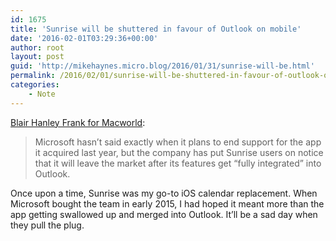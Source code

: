 ```yaml
---
id: 1675
title: 'Sunrise will be shuttered in favour of Outlook on mobile'
date: '2016-02-01T03:29:36+00:00'
author: root
layout: post
guid: 'http://mikehaynes.micro.blog/2016/01/31/sunrise-will-be.html'
permalink: /2016/02/01/sunrise-will-be-shuttered-in-favour-of-outlook-on-mobile/
categories:
    - Note
---
```


[Blair Hanley Frank for Macworld](http://www.macworld.com/article/3027222/apps/outlook-for-ios-gets-a-calendar-widget-as-sunrises-sunset-looms.html#tk.rss_softwareproductivity):

> Microsoft hasn’t said exactly when it plans to end support for the app it acquired last year, but the company has put Sunrise users on notice that it will leave the market after its features get “fully integrated” into Outlook.

Once upon a time, Sunrise was my go-to iOS calendar replacement. When Microsoft bought the team in early 2015, I had hoped it meant more than the app getting swallowed up and merged into Outlook. It’ll be a sad day when they pull the plug.
